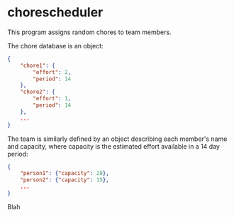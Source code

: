 # chorescheduler

This program assigns random chores to team members.

The chore database is an object:

```json
{
    "chore1": {
        "effort": 2,
        "period": 14
    },
    "chore2": {
        "effort": 1,
        "period": 14
    },
    ...
}
```
The team is similarly defined by an object describing each member's name and capacity, where capacity is the estimated effort available in a 14 day period:

```json
{
    "person1": {"capacity": 28},
    "person2": {"capacity": 15},
    ...
}
```

Blah
